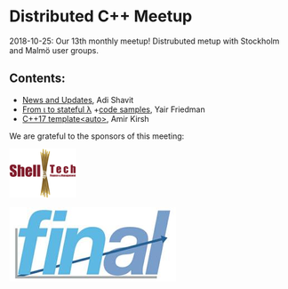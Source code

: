# Distributed C++ Meetup
2018-10-25: Our 13th monthly meetup! Distrubuted metup with Stockholm and Malmö user groups.

## Contents:
- [News and Updates](201810_News+Updates+Intro.pdf), Adi Shavit
- [From ι to stateful λ](Stateful_Lambdas.pdf) +[code samples](Stateful_Lambdas), Yair Friedman
- [C++17 template&lt;auto&gt;](C++17_template_auto.pdf), Amir Kirsh

We are grateful to the sponsors of this meeting:  

![ShellTech](../assets/sponsor-logos/ShellTechLogo_120x90.png)  

![Final](../assets/sponsor-logos/final.jpg)  






